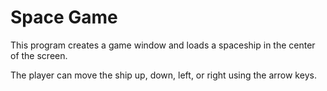 # Space Game

This program creates a game window and loads a spaceship in the center of the screen.

The player can move the ship up, down, left, or right using the arrow keys.